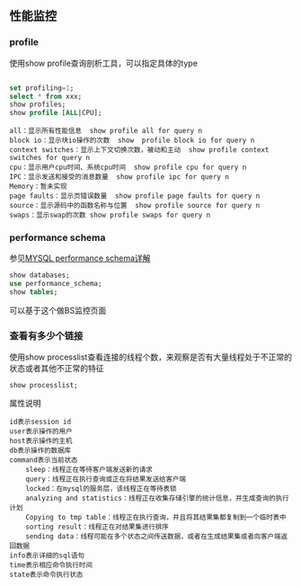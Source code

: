 
## 性能监控

### profile

使用show profile查询剖析工具，可以指定具体的type

```sql

set profiling=1;
select * from xxx;
show profiles;
show profile [ALL|CPU];
```

```text
all：显示所有性能信息  show profile all for query n
block io：显示块io操作的次数  show  profile block io for query n
context switches：显示上下文切换次数，被动和主动  show profile context switches for query n
cpu：显示用户cpu时间、系统cpu时间  show profile cpu for query n
IPC：显示发送和接受的消息数量  show profile ipc for query n
Memory：暂未实现
page faults：显示页错误数量  show profile page faults for query n
source：显示源码中的函数名称与位置  show profile source for query n
swaps：显示swap的次数 show profile swaps for query n
```



### performance schema

参见[MYSQL performance schema详解](01-1_MYSQL%20performance%20schema详解.md)

```sql
show databases;
use performance_schema;
show tables;
```

可以基于这个做BS监控页面

### 查看有多少个链接

使用show processlist查看连接的线程个数，来观察是否有大量线程处于不正常的状态或者其他不正常的特征
	
```text
show processlist;
```

属性说明

```text
id表示session id
user表示操作的用户
host表示操作的主机
db表示操作的数据库
command表示当前状态
    sleep：线程正在等待客户端发送新的请求
    query：线程正在执行查询或正在将结果发送给客户端
    locked：在mysql的服务层，该线程正在等待表锁
    analyzing and statistics：线程正在收集存储引擎的统计信息，并生成查询的执行计划
    Copying to tmp table：线程正在执行查询，并且将其结果集都复制到一个临时表中
    sorting result：线程正在对结果集进行排序
    sending data：线程可能在多个状态之间传送数据，或者在生成结果集或者向客户端返回数据
info表示详细的sql语句
time表示相应命令执行时间
state表示命令执行状态
```
